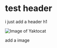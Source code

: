 # test header

i just add a header h1


![Image of Yaktocat](https://octodex.github.com/images/yaktocat.png)

add a image
